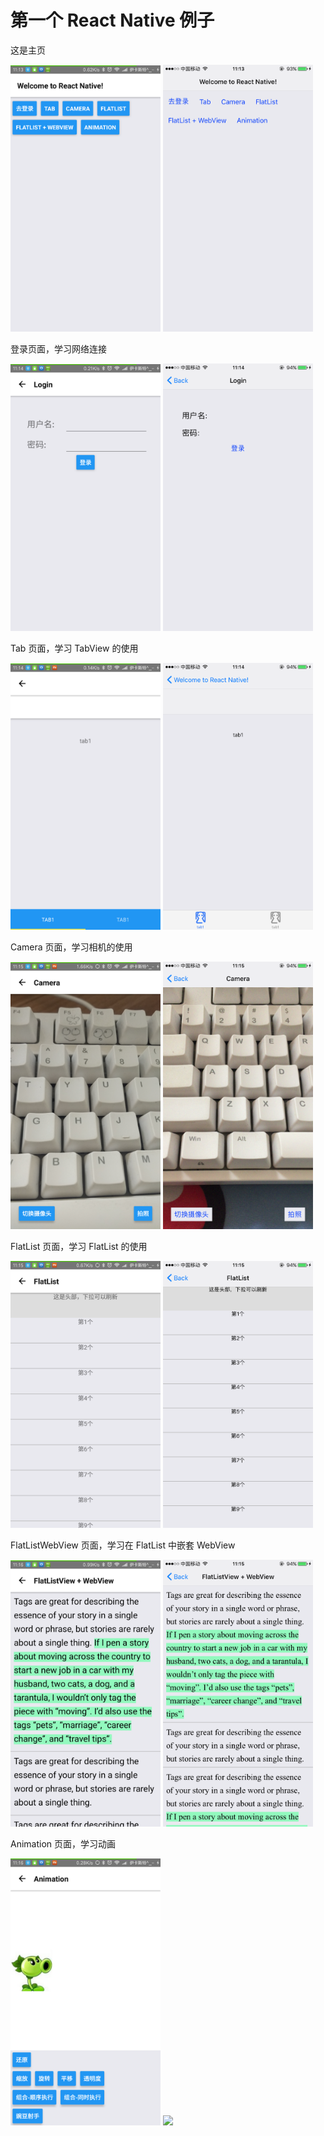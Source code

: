 # 第一个 React Native 例子

这是主页

<img src="https://github.com/Charles1198/ReactNativeExample/blob/master/image/android_main.png" width="240"/>
<img src="https://github.com/Charles1198/ReactNativeExample/blob/master/image/ios_main.PNG" width="240"/>

登录页面，学习网络连接

<img src="https://github.com/Charles1198/ReactNativeExample/blob/master/image/android_login.png" width="240"/>
<img src="https://github.com/Charles1198/ReactNativeExample/blob/master/image/ios_login.PNG" width="240"/>

Tab 页面，学习 TabView 的使用

<img src="https://github.com/Charles1198/ReactNativeExample/blob/master/image/android_tab.png" width="240"/>
<img src="https://github.com/Charles1198/ReactNativeExample/blob/master/image/ios_tab.PNG" width="240"/>

Camera 页面，学习相机的使用

<img src="https://github.com/Charles1198/ReactNativeExample/blob/master/image/android_camera.png" width="240"/>
<img src="https://github.com/Charles1198/ReactNativeExample/blob/master/image/ios_camera.PNG" width="240"/>

FlatList 页面，学习 FlatList 的使用

<img src="https://github.com/Charles1198/ReactNativeExample/blob/master/image/android_flatlist.png" width="240"/>
<img src="https://github.com/Charles1198/ReactNativeExample/blob/master/image/ios_flatlist.PNG" width="240"/>

FlatListWebView 页面，学习在 FlatList 中嵌套 WebView

<img src="https://github.com/Charles1198/ReactNativeExample/blob/master/image/android_flatlist_webview.png" width="240"/>
<img src="https://github.com/Charles1198/ReactNativeExample/blob/master/image/ios_flatlist_webview.PNG" width="240"/>

Animation 页面，学习动画

<img src="https://github.com/Charles1198/ReactNativeExample/blob/master/image/android_animation.png" width="240"/>
<img src="https://github.com/Charles1198/ReactNativeExample/blob/master/image/ios_animaion.PNG" width="240"/>

